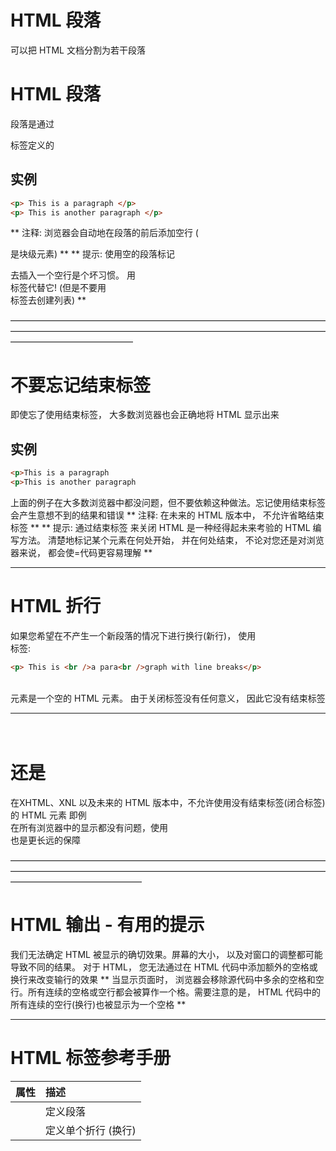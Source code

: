 # HTML 段落
可以把 HTML 文档分割为若干段落

# HTML 段落
段落是通过 <p> 标签定义的

## 实例
```html
<p> This is a paragraph </p>
<p> This is another paragraph </p>
```

** 注释: 浏览器会自动地在段落的前后添加空行  (<p> 是块级元素) **
** 提示: 使用空的段落标记 <p></p> 去插入一个空行是个坏习惯。 用<br />标签代替它! (但是不要用 <br />标签去创建列表) **

——————————————————————————————————————————————————————————————————————————————————————

# 不要忘记结束标签
即使忘了使用结束标签， 大多数浏览器也会正确地将 HTML 显示出来

## 实例
``` html
<p>This is a paragraph
<p>This is another paragraph
```

上面的例子在大多数浏览器中都没问题，但不要依赖这种做法。忘记使用结束标签会产生意想不到的结果和错误
** 注释: 在未来的 HTML 版本中， 不允许省略结束标签 **
** 提示: 通过结束标签 来关闭 HTML 是一种经得起未来考验的 HTML 编写方法。 清楚地标记某个元素在何处开始， 并在何处结束， 不论对您还是对浏览器来说， 都会使=代码更容易理解 **

______________________________________________________________________________________

# HTML 折行
如果您希望在不产生一个新段落的情况下进行换行(新行)， 使用 <br /> 标签:
```html
<p> This is <br />a para<br />graph with line breaks</p>
```
<br /> 元素是一个空的 HTML 元素。 由于关闭标签没有任何意义， 因此它没有结束标签

_______________________________________________________________________________________

# <br> 还是 <br />
在XHTML、XNL 以及未来的 HTML 版本中，不允许使用没有结束标签(闭合标签)的 HTML 元素
即例 <br> 在所有浏览器中的显示都没有问题，使用 <br /> 也是更长远的保障

———————————————————————————————————————————————————————————————————————————————————————

# HTML 输出 - 有用的提示
我们无法确定 HTML 被显示的确切效果。屏幕的大小， 以及对窗口的调整都可能导致不同的结果。
对于 HTML， 您无法通过在 HTML 代码中添加额外的空格或换行来改变输行的效果
** 当显示页面时， 浏览器会移除源代码中多余的空格和空行。所有连续的空格或空行都会被算作一个格。需要注意的是， HTML 代码中的所有连续的空行(换行)也被显示为一个空格 **

________________________________________________________________________________________

# HTML 标签参考手册

| 属性 |  描述 |
| :------| :------| 
| <p> | 定义段落 | 
| <br /> | 定义单个折行 (换行) | 